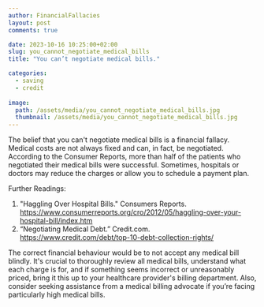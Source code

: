 ```yaml
---
author: FinancialFallacies
layout: post
comments: true

date: 2023-10-16 10:25:00+02:00  
slug: you_cannot_negotiate_medical_bills
title: "You can’t negotiate medical bills."

categories:
  - saving
  - credit
  
image:
  path: /assets/media/you_cannot_negotiate_medical_bills.jpg
  thumbnail: /assets/media/you_cannot_negotiate_medical_bills.jpg
---
```


The belief that you can't negotiate medical bills is a financial fallacy. Medical costs are not always fixed and can, in fact, be negotiated. According to the Consumer Reports, more than half of the patients who negotiated their medical bills were successful. Sometimes, hospitals or doctors may reduce the charges or allow you to schedule a payment plan.

Further Readings:
1. "Haggling Over Hospital Bills." Consumers Reports. https://www.consumerreports.org/cro/2012/05/haggling-over-your-hospital-bill/index.htm
2. “Negotiating Medical Debt.” Credit.com. https://www.credit.com/debt/top-10-debt-collection-rights/ 

The correct financial behaviour would be to not accept any medical bill blindly. It's crucial to thoroughly review all medical bills, understand what each charge is for, and if something seems incorrect or unreasonably priced, bring it this up to your healthcare provider's billing department. Also, consider seeking assistance from a medical billing advocate if you’re facing particularly high medical bills.
